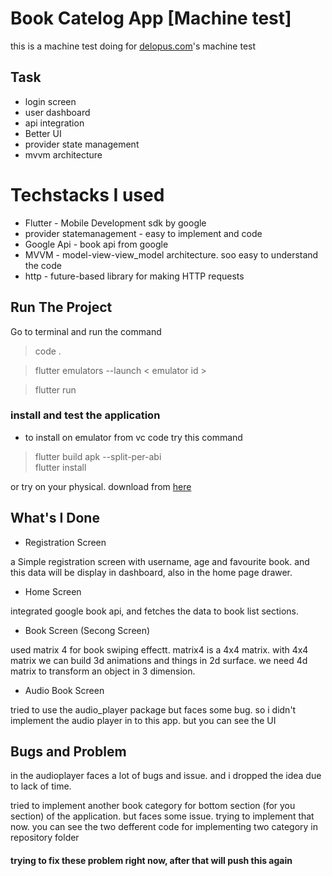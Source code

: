 # Book Catelog App [Machine test]

 this is a machine test doing for [delopus.com](https://www.delopus.com/project)'s machine test

## Task
- login screen
- user dashboard
- api integration
- Better UI
- provider state management
- mvvm architecture

# Techstacks I used

- Flutter - Mobile Development sdk by google
- provider statemanagement - easy to implement and code
- Google Api - book api from google
- MVVM - model-view-view_model architecture. soo easy to understand the code 
- http - future-based library for making HTTP requests


## Run The Project

Go to terminal and run the command
> code .

> flutter emulators --launch < emulator id >

> flutter run

### install and test the application

- to install on emulator from vc code try this command
> flutter build apk --split-per-abi    
> flutter install 

or try on your physical. download from [here](https://drive.google.com/file/d/1h0tQGT9v0kWYFVQ-fTNNGQzHMiqYmfuL/view?usp=sharing)

## What's I Done

- Registration Screen

a Simple registration screen with username, age and favourite book. and this data will be display in dashboard, also in the home page drawer.

- Home Screen 

integrated google book api, and fetches the data to book list sections. 

- Book Screen (Secong Screen)

used matrix 4 for book swiping effectt. matrix4 is a 4x4 matrix. with 4x4 matrix we can build 3d animations and things in 2d surface. we need 4d matrix to transform an object in 3 dimension.

- Audio Book Screen

tried to use the audio_player package but faces some bug. so i didn't implement the audio player in to this app. but you can see the UI

## Bugs and Problem 

in the audioplayer faces a lot of bugs and issue. and i dropped the idea due to lack of time.

tried to implement another book category for bottom section (for you section) of the application. but faces some issue. trying to implement that now. you can see the two defferent code for implementing two category in repository folder 

#### trying to fix these problem right now, after that will push this again

